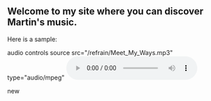 
## Welcome to my site where you can discover Martin's music.
Here is a sample:

audio controls
  source src="/refrain/Meet_My_Ways.mp3" type="audio/mpeg"
  <audio src="/refrain/Meet_My_Ways.mp3" controls />
Your browser does not support the audio element.
/audio

new

